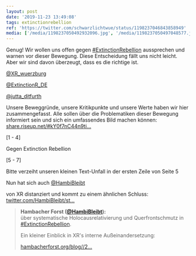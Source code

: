 ```yaml
---
layout: post
date: '2019-11-23 13:49:08'
tags: extinctionrebellion
ref: 'https://twitter.com/schwarzlichtwue/status/1198237046843858949'
media: ['/media/1198237050492932096.jpg', '/media/1198237050497048577.jpg', '/media/1198237050589384704.jpg', '/media/1198237050849374208.jpg', '/media/1198237084827435014.jpg', '/media/1198237085330804745.jpg', '/media/1198237085649518592.jpg']
---
```

Genug! Wir wollen uns offen gegen [#ExtinctionRebellion](/t/extinctionrebellion) aussprechen und warnen vor dieser Bewegung. Diese Entscheidung fällt uns nicht leicht. Aber wir sind davon überzeugt, dass es die richtige ist.



[@XR_wuerzburg](https://twitter.com/XR_wuerzburg)

[@ExtinctionR_DE](https://twitter.com/ExtinctionR_DE)

[@jutta_ditfurth](https://twitter.com/jutta_ditfurth)

Unsere Beweggründe, unsere Kritikpunkte und unsere Werte haben wir hier zusammengefasst. Alle sollen über die Problematiken dieser Bewegung informiert sein und sich ein umfassendes Bild machen können: [share.riseup.net/#kY0f7nC44n9ti…](https://share.riseup.net/#kY0f7nC44n9tip_SEJ5mVg)

[1 - 4]



Gegen Extinction Rebellion 

[5 - 7] 

Bitte verzeiht unseren kleinen Text-Unfall in der ersten Zeile von Seite 5

Nun hat sich auch [@HambiBleibt](https://twitter.com/HambiBleibt)

von XR distanziert und kommt zu einem ähnlichen Schluss: [twitter.com/HambiBleibt/st…](https://twitter.com/HambiBleibt/status/1198579091831709701?s=19)
> <b>Hambacher Forst ([@HambiBleibt](https://twitter.com/HambiBleibt)):</b>  
>über systematische Holocausrelativierung und Querfrontschmutz  in [#ExtinctionRebellion](/t/extinctionrebellion).   
>  
>  
>  
>Ein kleiner Einblick in XR's interne Außeinandersetzung:  
>  
>[hambacherforst.org/blog//2…](https://hambacherforst.org/blog//24/xr-systematische-holocausrelativierung-und-der-querfrontschmutz/)  

